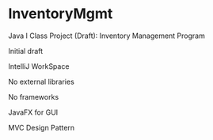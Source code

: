 # InventoryMgmt
Java I Class Project (Draft): Inventory Management Program

Initial draft

IntelliJ WorkSpace

No external libraries

No frameworks

JavaFX for GUI

MVC Design Pattern

